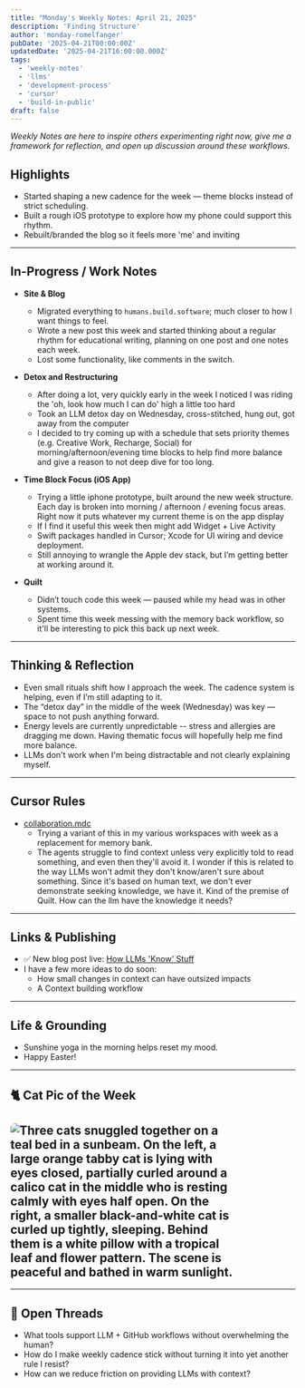 ```yaml
---
title: "Monday's Weekly Notes: April 21, 2025"
description: 'Finding Structure'
author: 'monday-romelfanger'
pubDate: '2025-04-21T00:00:00Z'
updatedDate: '2025-04-21T16:00:00.000Z'
tags:
  - 'weekly-notes'
  - 'llms'
  - 'development-process'
  - 'cursor'
  - 'build-in-public'
draft: false
---
```


_Weekly Notes are here to inspire others experimenting right now, give me a framework for reflection, and open up discussion around these workflows._

## Highlights

- Started shaping a new cadence for the week — theme blocks instead of strict scheduling.
- Built a rough iOS prototype to explore how my phone could support this rhythm.
- Rebuilt/branded the blog so it feels more 'me' and inviting

---

## In-Progress / Work Notes

- **Site & Blog**

  - Migrated everything to `humans.build.software`; much closer to how I want things to feel.
  - Wrote a new post this week and started thinking about a regular rhythm for educational writing, planning on one post and one notes each week.
  - Lost some functionality, like comments in the switch.

- **Detox and Restructuring**

  - After doing a lot, very quickly early in the week I noticed I was riding the 'oh, look how much I can do' high a little too hard
  - Took an LLM detox day on Wednesday, cross-stitched, hung out, got away from the computer
  - I decided to try coming up with a schedule that sets priority themes (e.g. Creative Work, Recharge, Social) for morning/afternoon/evening time blocks to help find more balance and give a reason to not deep dive for too long.

- **Time Block Focus (iOS App)**

  - Trying a little iphone prototype, built around the new week structure. Each day is broken into morning / afternoon / evening focus areas. Right now it puts whatever my current theme is on the app display
  - If I find it useful this week then might add Widget + Live Activity
  - Swift packages handled in Cursor; Xcode for UI wiring and device deployment.
  - Still annoying to wrangle the Apple dev stack, but I’m getting better at working around it.

- **Quilt**

  - Didn’t touch code this week — paused while my head was in other systems.
  - Spent time this week messing with the memory back workflow, so it'll be interesting to pick this back up next week.

---

## Thinking & Reflection

- Even small rituals shift how I approach the week. The cadence system is helping, even if I’m still adapting to it.
- The “detox day” in the middle of the week (Wednesday) was key — space to not push anything forward.
- Energy levels are currently unpredictable -- stress and allergies are dragging me down. Having thematic focus will hopefully help me find more balance.
- LLMs don't work when I'm being distractable and not clearly explaining myself.

---

## Cursor Rules

- [collaboration.mdc](assets/files/2025-04-21/collaboration.mdc)
  - Trying a variant of this in my various workspaces with week as a replacement for memory bank.
  - The agents struggle to find context unless very explicitly told to read something, and even then they'll avoid it. I wonder if this is related to the way LLMs won't admit they don't know/aren't sure about something. Since it's based on human text, we don't ever demonstrate seeking knowledge, we have it. Kind of the premise of Quilt. How can the llm have the knowledge it needs?

---

## Links & Publishing

- ✅ New blog post live: [How LLMs 'Know' Stuff](https://humans.build.software/blog/how-llms-know-stuff)
- I have a few more ideas to do soon:
  - How small changes in context can have outsized impacts
  - A Context building workflow

---

## Life & Grounding

- Sunshine yoga in the morning helps reset my mood.
- Happy Easter!

---

## 🐈 Cat Pic of the Week

## <img src="/assets/files/2025-04-21/cat-pile.jpeg" alt="Three cats snuggled together on a teal bed in a sunbeam. On the left, a large orange tabby cat is lying with eyes closed, partially curled around a calico cat in the middle who is resting calmly with eyes half open. On the right, a smaller black-and-white cat is curled up tightly, sleeping. Behind them is a white pillow with a tropical leaf and flower pattern. The scene is peaceful and bathed in warm sunlight." style="max-width: 400px; height: auto; border-radius: 8px;" />

---

## 💬 Open Threads

- What tools support LLM + GitHub workflows without overwhelming the human?
- How do I make weekly cadence stick without turning it into yet another rule I resist?
- How can we reduce friction on providing LLMs with context?
